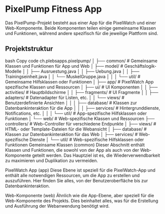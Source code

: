 # PixelPump Fitness App
Das PixelPump-Projekt besteht aus einer App für die PixelWatch und einer Web-Komponente. Beide Komponenten teilen einige gemeinsame Klassen und Funktionen, während andere spezifisch für die jeweilige Plattform sind.

## Projektstruktur
bash
Copy code
ch.plebsapps.pixelpump/
│
├── common/                # Gemeinsame Klassen und Funktionen für App und Web
│   ├── model/             # Geschäftslogik-Modelle
│   │   ├── Ausruestung.java
│   │   ├── Uebung.java
│   │   ├── Trainingseinheit.java
│   │   └── MuskelGruppe.java
│   │
│   └── util/              # Gemeinsame Hilfsklassen oder Funktionen
│
├── app/                   # PixelWatch App spezifische Klassen und Ressourcen
│   ├── ui/                # UI Komponenten
│   │   ├── activities/   # Hauptbildschirme
│   │   ├── fragments/    # UI Fragmente
│   │   ├── adapters/     # Datenadapter für Listen, etc.
│   │   └── views/        # Benutzerdefinierte Ansichten
│   │
│   ├── database/         # Klassen zur Datenbankinteraktion für die App
│   │
│   ├── services/         # Hintergrunddienste, Notifications, etc.
│   │
│   └── util/             # App-spezifische Hilfsklassen oder Funktionen
│
└── web/                  # Web-spezifische Klassen und Ressourcen
├── controllers/      # Web-Controller für verschiedene Endpunkte
│
├── views/            # HTML- oder Template-Dateien für die Webansicht
│
├── database/        # Klassen zur Datenbankinteraktion für das Web
│
├── services/        # Web-spezifische Dienste
│
└── util/            # Web-spezifische Hilfsklassen oder Funktionen
Gemeinsame Klassen (common)
Dieser Abschnitt enthält Klassen und Funktionen, die sowohl von der App als auch von der Web-Komponente geteilt werden. Das Hauptziel ist es, die Wiederverwendbarkeit zu maximieren und Duplikation zu vermeiden.

PixelWatch App (app)
Diese Ebene ist speziell für die PixelWatch-App und enthält alle notwendigen Ressourcen, um die App zu erstellen und auszuführen. Hier finden Sie alles, von der Benutzeroberfläche bis zur Datenbankinteraktion.

Web-Komponente (web)
Ähnlich wie die App-Ebene, aber speziell für die Web-Komponente des Projekts. Dies beinhaltet alles, was für die Erstellung und Ausführung der Webanwendung benötigt wird.

